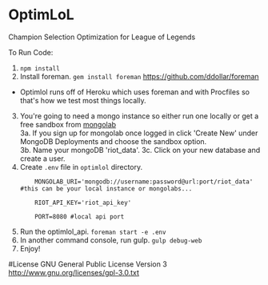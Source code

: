 # OptimLoL
Champion Selection Optimization for League of Legends

To Run Code:

1. ```npm install```
2. Install foreman. ```gem install foreman``` https://github.com/ddollar/foreman
 - Optimlol runs off of Heroku which uses foreman and with Procfiles so that's how we test most things locally.
3. You're going to need a mongo instance so either run one locally or get a free sandbox from [mongolab](www.mongolab.com)  
  3a. If you sign up for mongolab once logged in click 'Create New' under MongoDB Deployments and choose the sandbox option.  
  3b. Name your mongoDB 'riot_data'.
  3c. Click on your new database and create a user.
4. Create ```.env``` file in ```optimlol``` directory.  
    ```  
        MONGOLAB_URI='mongodb://username:password@url:port/riot_data' #this can be your local instance or mongolabs...
        
        RIOT_API_KEY='riot_api_key'
        
        PORT=8080 #local api port
    ```
5. Run the optimlol_api. ```foreman start -e .env```
6. In another command console, run gulp. ```gulp debug-web```
7. Enjoy!


#License
GNU General Public License Version 3
http://www.gnu.org/licenses/gpl-3.0.txt
